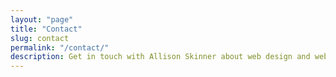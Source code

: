 ```yaml
---
layout: "page"
title: "Contact"
slug: contact
permalink: "/contact/"
description: Get in touch with Allison Skinner about web design and web development services. Schedule a free consultation today!
---
```

